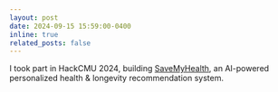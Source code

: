 ```yaml
---
layout: post
date: 2024-09-15 15:59:00-0400
inline: true
related_posts: false
---
```


I took part in HackCMU 2024, building [SaveMyHealth](https://github.com/dkat0/save-my-health), an AI-powered personalized health & longevity recommendation system.